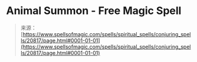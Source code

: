 <!--yml
category: 未分类
date: 2024-06-12 19:03:56
-->

# Animal Summon - Free Magic Spell

> 来源：[https://www.spellsofmagic.com/spells/spiritual_spells/conjuring_spells/20817/page.html#0001-01-01](https://www.spellsofmagic.com/spells/spiritual_spells/conjuring_spells/20817/page.html#0001-01-01)